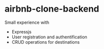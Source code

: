 # airbnb-clone-backend

Small experience with 
- Expressjs
- User registration and authentification
- CRUD operations for destinations
